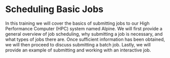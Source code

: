 # Scheduling Basic Jobs

In this training we will cover the basics of submitting jobs to our High Performance 
Computer (HPC) system named Alpine. We will first provide a general overview of job 
scheduling, why submitting a job is necessary, and what types of jobs there are. 
Once sufficient information has been obtained, we will then proceed to discuss submitting 
a batch job. Lastly, we will provide an example of submitting and working with an interactive job. 
